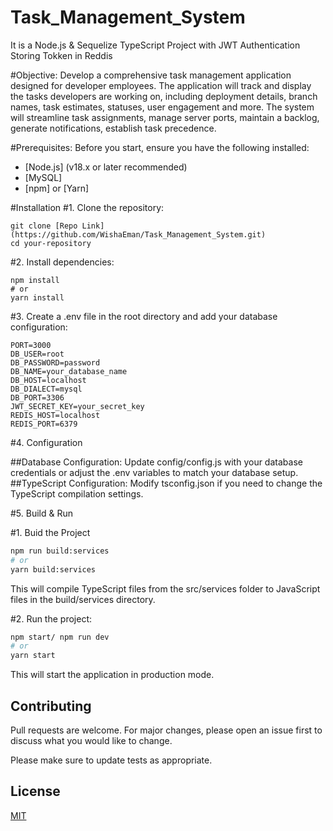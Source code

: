 # Task_Management_System
It is a Node.js & Sequelize TypeScript Project with JWT Authentication Storing Tokken in Reddis

#Objective:
Develop a comprehensive task management application designed for developer employees. The application will track and display the tasks developers are working on, including deployment details, branch names, task estimates, statuses, user engagement and more. The system will streamline task assignments, manage server ports, maintain a backlog, generate notifications, establish task precedence.

#Prerequisites:
Before you start, ensure you have the following installed:

* [Node.js] (v18.x or later recommended)
* [MySQL]
* [npm] or [Yarn]

#Installation
#1. Clone the repository:
```
git clone [Repo Link](https://github.com/WishaEman/Task_Management_System.git)
cd your-repository
```

#2. Install dependencies:
```
npm install
# or
yarn install
```

#3. Create a .env file in the root directory and add your database configuration:
```
PORT=3000
DB_USER=root
DB_PASSWORD=password
DB_NAME=your_database_name
DB_HOST=localhost
DB_DIALECT=mysql
DB_PORT=3306
JWT_SECRET_KEY=your_secret_key
REDIS_HOST=localhost
REDIS_PORT=6379
```

#4. Configuration

##Database Configuration: Update config/config.js with your database credentials or adjust the .env variables to match your database setup.
##TypeScript Configuration: Modify tsconfig.json if you need to change the TypeScript compilation settings.

#5. Build & Run

#1. Buid the Project
```bash
npm run build:services
# or
yarn build:services
```
This will compile TypeScript files from the src/services folder to JavaScript files in the build/services directory.

#2. Run the project:

```bash
npm start/ npm run dev
# or
yarn start
```
This will start the application in production mode.

## Contributing

Pull requests are welcome. For major changes, please open an issue first
to discuss what you would like to change.

Please make sure to update tests as appropriate.

## License

[MIT](https://choosealicense.com/licenses/mit/)


